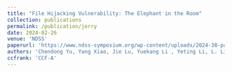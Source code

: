 ```yaml
---
title: "File Hijacking Vulnerability: The Elephant in the Room"
collection: publications
permalink: /publication/jerry
date: 2024-02-26
venue: 'NDSS'
paperurl: 'https://www.ndss-symposium.org/wp-content/uploads/2024-38-paper.pdf'
authors: 'Chendong Yu, Yang Xiao, Jie Lu, Yuekang Li , Yeting Li, L. Li, Y. Dong, J. Wang, J. Shi, D. Bo, W. Huo'
ccfrank: 'CCF-A'
---
```

